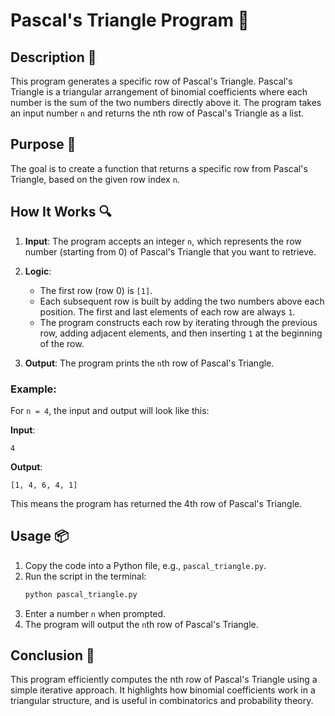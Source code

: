 # Pascal's Triangle Program 📝

## Description 📝

This program generates a specific row of Pascal's Triangle.
Pascal's Triangle is a triangular arrangement of binomial coefficients where each number is the sum of the two numbers directly above it.
The program takes an input number `n` and returns the nth row of Pascal's Triangle as a list.

## Purpose 🎯

The goal is to create a function that returns a specific row from Pascal's Triangle, based on the given row index `n`.

## How It Works 🔍

1. **Input**: The program accepts an integer `n`, which represents the row number (starting from 0) of Pascal's Triangle that you want to retrieve.
2. **Logic**:

    - The first row (row 0) is `[1]`.
    - Each subsequent row is built by adding the two numbers above each position.
      The first and last elements of each row are always `1`.
    - The program constructs each row by iterating through the previous row, adding adjacent elements, and then inserting `1` at the beginning of the row.

3. **Output**: The program prints the `n`th row of Pascal's Triangle.

### Example:

For `n = 4`, the input and output will look like this:

**Input**:

```plaintext
4
```

**Output**:

```plaintext
[1, 4, 6, 4, 1]
```

This means the program has returned the 4th row of Pascal's Triangle.

## Usage 📦

1. Copy the code into a Python file, e.g., `pascal_triangle.py`.
2. Run the script in the terminal:
    ```bash
    python pascal_triangle.py
    ```
3. Enter a number `n` when prompted.
4. The program will output the `n`th row of Pascal's Triangle.

## Conclusion 🚀

This program efficiently computes the nth row of Pascal's Triangle using a simple iterative approach.
It highlights how binomial coefficients work in a triangular structure, and is useful in combinatorics and probability theory.
